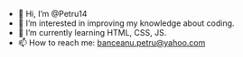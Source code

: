 - 👋 Hi, I’m @Petru14
- 👀 I’m interested in improving my knowledge about coding.
- 🌱 I’m currently learning HTML, CSS, JS.
- 📫 How to reach me: banceanu.petru@yahoo.com

<!---
Petru14/Petru14 is a ✨ special ✨ repository because its `README.md` (this file) appears on your GitHub profile.
You can click the Preview link to take a look at your changes.
--->
